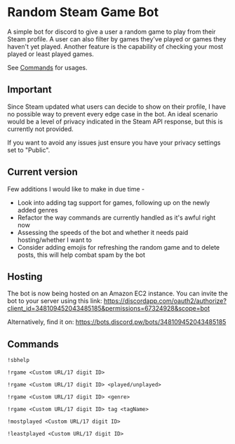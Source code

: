 # Random Steam Game Bot #
A simple bot for discord to give a user a random game to play from their Steam profile. A user can also filter by games they've played or games they haven't yet played. Another feature is the capability of checking your most played or least played games.

See [Commands](#commands) for usages.

## Important ##
Since Steam updated what users can decide to show on their profile, I have no possible way to prevent every edge case in the bot. An ideal scenario would be a level of privacy indicated in the Steam API response, but this is currently not provided.

If you want to avoid any issues just ensure you have your privacy settings set to "Public".

## Current version ## 
Few additions I would like to make in due time -

- Look into adding tag support for games, following up on the newly added genres
- Refactor the way commands are currently handled as it's awful right now
- Assessing the speeds of the bot and whether it needs paid hosting/whether I want to
- Consider adding emojis for refreshing the random game and to delete posts, this will help combat spam by the bot

## Hosting ##

The bot is now being hosted on an Amazon EC2 instance. You can invite the bot to your server using this link:
https://discordapp.com/oauth2/authorize?client_id=348109452043485185&permissions=67324928&scope=bot

Alternatively, find it on:
https://bots.discord.pw/bots/348109452043485185


## Commands ##

```
!sbhelp

!rgame <Custom URL/17 digit ID>

!rgame <Custom URL/17 digit ID> <played/unplayed>

!rgame <Custom URL/17 digit ID> <genre>

!rgame <Custom URL/17 digit ID> tag <tagName>

!mostplayed <Custom URL/17 digit ID>

!leastplayed <Custom URL/17 digit ID>
```
